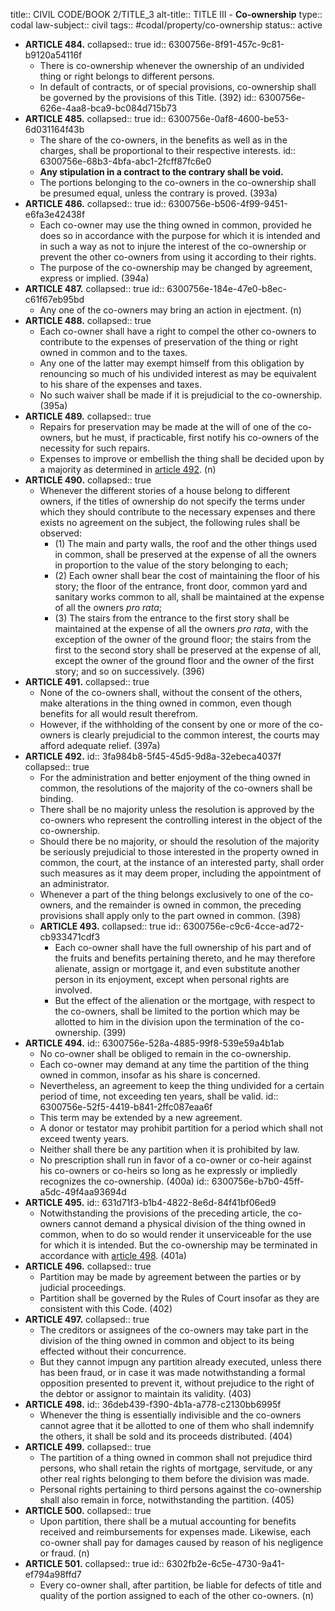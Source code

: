title:: CIVIL CODE/BOOK 2/TITLE_3
alt-title:: TITLE III - **Co-ownership**
type:: codal
law-subject:: civil
tags:: #codal/property/co-ownership
status:: active

- **ARTICLE 484.**
  collapsed:: true
  id:: 6300756e-8f91-457c-9c81-b9120a54116f
	- There is co-ownership whenever the ownership of an undivided thing or right belongs to different persons.
	- In default of contracts, or of special provisions, co-ownership shall be governed by the provisions of this Title. (392)
	  id:: 6300756e-626e-4aa8-bca9-bc084d715b73
- **ARTICLE 485.**
  collapsed:: true
  id:: 6300756e-0af8-4600-be53-6d031164f43b
	- The share of the co-owners, in the benefits as well as in the charges, shall be proportional to their respective interests.
	  id:: 6300756e-68b3-4bfa-abc1-2fcff87fc6e0
	- **Any stipulation in a contract to the contrary shall be void.**
	- The portions belonging to the co-owners in the co-ownership shall be presumed equal, unless the contrary is proved. (393a)
- **ARTICLE 486.**
  collapsed:: true
  id:: 6300756e-b506-4f99-9451-e6fa3e42438f
	- Each co-owner may use the thing owned in common, provided he does so in accordance with the purpose for which it is intended and in such a way as not to injure the interest of the co-ownership or prevent the other co-owners from using it according to their rights.
	- The purpose of the co-ownership may be changed by agreement, express or implied. (394a)
- **ARTICLE 487.**
  collapsed:: true
  id:: 6300756e-184e-47e0-b8ec-c61f67eb95bd
	- Any one of the co-owners may bring an action in ejectment. (n)
- **ARTICLE 488.**
  collapsed:: true
	- Each co-owner shall have a right to compel the other co-owners to contribute to the expenses of preservation of the thing or right owned in common and to the taxes.
	- Any one of the latter may exempt himself from this obligation by renouncing so much of his undivided interest as may be equivalent to his share of the expenses and taxes.
	- No such waiver shall be made if it is prejudicial to the co-ownership. (395a)
- **ARTICLE 489.**
  collapsed:: true
	- Repairs for preservation may be made at the will of one of the co-owners, but he must, if practicable, first notify his co-owners of the necessity for such repairs.
	- Expenses to improve or embellish the thing shall be decided upon by a majority as determined in [article 492](((3fa984b8-5f45-45d5-9d8a-32ebeca4037f))). (n)
- **ARTICLE 490.**
  collapsed:: true
	- Whenever the different stories of a house belong to different owners, if the titles of ownership do not specify the terms under which they should contribute to the necessary expenses and there exists no agreement on the subject, the following rules shall be observed:
		- (1) The main and party walls, the roof and the other things used in common, shall be preserved at the expense of all the owners in proportion to the value of the story belonging to each;
		- (2) Each owner shall bear the cost of maintaining the floor of his story; the floor of the entrance, front door, common yard and sanitary works common to all, shall be maintained at the expense of all the owners *pro rata*;
		- (3) The stairs from the entrance to the first story shall be maintained at the expense of all the owners *pro rata*, with the exception of the owner of the ground floor; the stairs from the first to the second story shall be preserved at the expense of all, except the owner of the ground floor and the owner of the first story; and so on successively. (396)
- **ARTICLE 491.**
  collapsed:: true
	- None of the co-owners shall, without the consent of the others, make alterations in the thing owned in common, even though benefits for all would result therefrom.
	- However, if the withholding of the consent by one or more of the co-owners is clearly prejudicial to the common interest, the courts may afford adequate relief. (397a)
- **ARTICLE 492.**
  id:: 3fa984b8-5f45-45d5-9d8a-32ebeca4037f
  collapsed:: true
	- For the administration and better enjoyment of the thing owned in common, the resolutions of the majority of the co-owners shall be binding.
	- There shall be no majority unless the resolution is approved by the co-owners who represent the controlling interest in the object of the co-ownership.
	- Should there be no majority, or should the resolution of the majority be seriously prejudicial to those interested in the property owned in common, the court, at the instance of an interested party, shall order such measures as it may deem proper, including the appointment of an administrator.
	- Whenever a part of the thing belongs exclusively to one of the co-owners, and the remainder is owned in common, the preceding provisions shall apply only to the part owned in common. (398)
	- **ARTICLE 493.**
	  collapsed:: true
	  id:: 6300756e-c9c6-4cce-ad72-cb933471cdf3
		- Each co-owner shall have the full ownership of his part and of the fruits and benefits pertaining thereto, and he may therefore alienate, assign or mortgage it, and even substitute another person in its enjoyment, except when personal rights are involved.
		- But the effect of the alienation or the mortgage, with respect to the co-owners, shall be limited to the portion which may be allotted to him in the division upon the termination of the co-ownership. (399)
- **ARTICLE 494.**
  id:: 6300756e-528a-4885-99f8-539e59a4b1ab
	- No co-owner shall be obliged to remain in the co-ownership.
	- Each co-owner may demand at any time the partition of the thing owned in common, insofar as his share is concerned.
	- Nevertheless, an agreement to keep the thing undivided for a certain period of time, not exceeding ten years, shall be valid. 
	  id:: 6300756e-52f5-4419-b841-2ffc087eaa6f
	- This term may be extended by a new agreement.
	- A donor or testator may prohibit partition for a period which shall not exceed twenty years.
	- Neither shall there be any partition when it is prohibited by law.
	- No prescription shall run in favor of a co-owner or co-heir against his co-owners or co-heirs so long as he expressly or impliedly recognizes the co-ownership. (400a)
	  id:: 6300756e-b7b0-45ff-a5dc-49f4aa93694d
- **ARTICLE 495.**
  id:: 631d71f3-b1b4-4822-8e6d-84f41bf06ed9
	- Notwithstanding the provisions of the preceding article, the co-owners cannot demand a physical division of the thing owned in common, when to do so would render it unserviceable for the use for which it is intended. But the co-ownership may be terminated in accordance with [article 498](((36deb439-f390-4b1a-a778-c2130bb6995f))). (401a)
- **ARTICLE 496.**
  collapsed:: true
	- Partition may be made by agreement between the parties or by judicial proceedings.
	- Partition shall be governed by the Rules of Court insofar as they are consistent with this Code. (402)
- **ARTICLE 497.**
  collapsed:: true
	- The creditors or assignees of the co-owners may take part in the division of the thing owned in common and object to its being effected without their concurrence.
	- But they cannot impugn any partition already executed, unless there has been fraud, or in case it was made notwithstanding a formal opposition presented to prevent it, without prejudice to the right of the debtor or assignor to maintain its validity. (403)
- **ARTICLE 498.**
  id:: 36deb439-f390-4b1a-a778-c2130bb6995f
	- Whenever the thing is essentially indivisible and the co-owners cannot agree that it be allotted to one of them who shall indemnify the others, it shall be sold and its proceeds distributed. (404)
- **ARTICLE 499.**
  collapsed:: true
	- The partition of a thing owned in common shall not prejudice third persons, who shall retain the rights of mortgage, servitude, or any other real rights belonging to them before the division was made.
	- Personal rights pertaining to third persons against the co-ownership shall also remain in force, notwithstanding the partition. (405)
- **ARTICLE 500.**
  collapsed:: true
	- Upon partition, there shall be a mutual accounting for benefits received and reimbursements for expenses made. Likewise, each co-owner shall pay for damages caused by reason of his negligence or fraud. (n)
- **ARTICLE 501.**
  collapsed:: true
  id:: 6302fb2e-6c5e-4730-9a41-ef794a98ffd7
	- Every co-owner shall, after partition, be liable for defects of title and quality of the portion assigned to each of the other co-owners. (n)